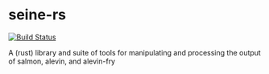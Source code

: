 # seine-rs

[![Build Status](https://travis-ci.org/COMBINE-lab/seine-rs.svg?branch=main)](https://travis-ci.org/COMBINE-lab/seine-rs)

A (rust) library and suite of tools for manipulating and processing the output of salmon, alevin, and alevin-fry
